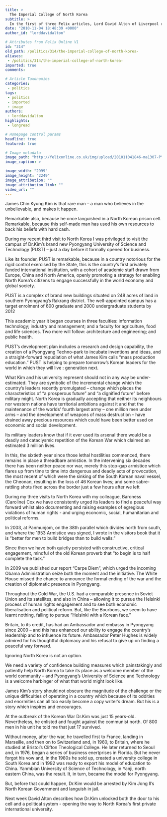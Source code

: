 ```yaml
---
title: >
  The Imperial College of North Korea
subtitle: >
  In the first of three Felix articles, Lord David Alton of Liverpool reports on his visit to the Pyongyang University of Science and Technology
date: "2010-11-04 18:48:39 +0000"
author_id: "lorddavidalton"

# Attributes from Felix Online V1
id: "314"
old_path: /politics/314/the-imperial-college-of-north-korea-
aliases:
 - /politics/314/the-imperial-college-of-north-korea-
imported: true
comments:

# Article Taxonomies
categories:
 - politics
tags:
 - politics
 - imported
 - image
authors:
 - lorddavidalton
highlights:
 - longread

# Homepage control params
headline: true
featured: true

# Image metadata
image_path: "http://felixonline.co.uk/img/upload/201011041846-ma1307-PYONGYAN.jpg"
image_caption: >

image_width: "2999"
image_height: "2249"
image_attribution: ""
image_attribution_link: ""
video_url: ""
---
```


James Chin Kyung Kim is that rare man – a man who believes in the unbelievable, and makes it happen.

Remarkable also, because he once languished in a North Korean prison cell. Remarkable, because this self-made man has used his own resources to back his beliefs with hard cash.

During my recent third visit to North Korea I was privileged to visit the campus of Dr.Kim’s brand new Pyongyang University of Science and Technology (PUST) – just a day before it formally opened for business.

Like its founder, PUST is remarkable, because in a country notorious for the rigid control exercised by the State, this is the country’s first privately funded international institution, with a cohort of academic staff drawn from Europe, China and North America, openly promoting a strategy for enabling North Korea’s citizens to engage successfully in the world economy and global society.

PUST is a complex of brand new buildings situated on 248 acres of land in southern Pyongyang’s Rakrang district. The well-appointed campus has a target enrolment of 600 graduate and 2000 undergraduate students by 2012

This academic year it began courses in three faculties: information technology; industry and management; and a faculty for agriculture, food and life sciences. Two more will follow: architecture and engineering; and public health.

PUST’s development plan includes a research and design capability, the creation of a Pyongyang Techno-park to incubate inventions and ideas, and a straight-forward repudiation of what James Kim calls “mass production education.” PUST is helping to prepare tomorrow’s Korean leaders for the world in which they will live : generation next.

What Kim and his university represent should not in any way be under-estimated. They are symbolic of the incremental change which the country’s leaders recently promulgated – change which places the characteristics of “a prosperous future” and “a dignified future” before military might. North Korea is gradually accepting that neither its neighbours nor western nations have territorial ambitions against it and that the maintenance of the worlds’ fourth largest army – one million men under arms – and the development of weapons of mass destruction – have drained away precious resources which could have been better used on economic and social development.

Its military leaders know that if it ever used its arsenal there would be a deadly and cataclysmic repetition of the Korean War which claimed an estimated 3 million lives.

In this, the sixtieth year since those lethal hostilities commenced, there remains in place a threadbare armistice. In the intervening six decades there has been neither peace nor war, merely this stop-gap armistice which flares up from time to time into dangerous and deadly acts of provocation, the most recent of which were the sinking of the South Korean naval vessel, the Cheonan, resulting in the loss of 46 Korean lives; and some sabre-rattling shots fired across the border just a few hours after we left

During my three visits to North Korea with my colleague, Baroness (Caroline) Cox we have consistently urged its leaders to find a peaceful way forward whilst also documenting and raising examples of egregious violations of human rights - and urging economic, social, humanitarian and political reforms.

In 2003, at Panmunjom, on the 38th parallel which divides north from south, and where the 1953 Armistice was signed, I wrote in the visitors book that it is “better for men to build bridges than to build walls.”

Since then we have both quietly persisted with constructive, critical engagement, mindful of the old Korean proverb that “to begin is to half complete the task.”

In 2009 we published our report “Carpe Diem”, which urged the incoming Obama Administration seize both the moment and the initiative. The White House missed the chance to announce the formal ending of the war and the creation of diplomatic presence in Pyongyang.

Throughout the Cold War, the U.S. had a comparable presence in Soviet Union and its satellites, and also in China – allowing it to pursue the Helsinki process of human rights engagement and to see both economic liberalisation and political reform. But, like the Bourbons, we seem to have learnt nothing, failing to pursue “Helsinki with a Korean face.”

Britain, to its credit, has had an Ambassador and embassy in Pyongyang since 2000 – and this has enhanced our ability to engage the country’s leadership and to influence its future. Ambassador Peter Hughes is widely admired for his thoughtful diplomacy and his refusal to give up on finding a peaceful way forward.

Ignoring North Korea is not an option.

We need a variety of confidence building measures which painstakingly and patiently help North Korea to take its place as a welcome member of the world community – and Pyongyang’s University of Science and Technology is a welcome harbinger of what that world might look like.

James Kim’s story should not obscure the magnitude of the challenge or the unique difficulties of operating in a country which because of its oddities and enormities can all too easily become a copy writer’s dream. But his is a story which inspires and encourages.

At the outbreak of the Korean War Dr.Kim was just 15 years-old. Nevertheless, he enlisted and fought against the communist north. Of 800 men in his unit he told me that just 17 survived.

Without money, after the war, he travelled first to France, landing in Marseille, and then on to Switzerland and, in 1960, to Britain, where he studied at Bristol’s Clifton Theological College. He later returned to Seoul and, in 1976, began a series of business enertprises in Florida. But he never forgot his vow and, in the 1980s he sold up, created a university college in South Korea and in 1992 was ready to export his model of education to China. Yanmbian University of Science of Technology, in Yanji, north eastern China, was the result. It, in turn, became the model for Pyongyang.

But, before that could happen, Dr.Kim would be arrested by Kim Jong Il’s North Korean Government and languish in jail.

Next week David Alton describes how Dr.Kim unlocked both the door to his cell and a political system - opening the way to North Korea's first private international university.
